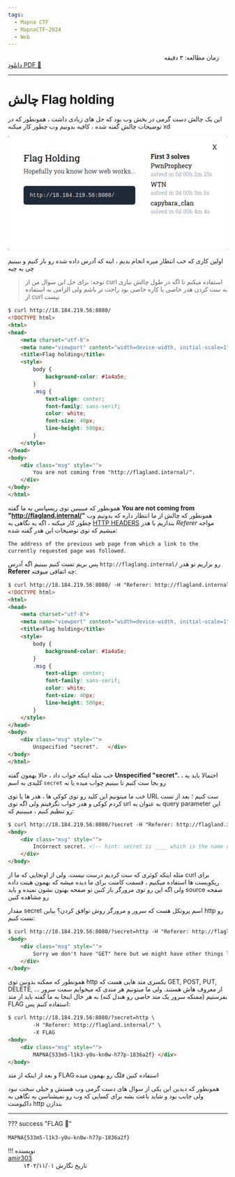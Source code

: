 ```yaml
---
tags:
  - Mapna CTF
  - MapnaCTF-2024
  - Web
---
```


 
زمان مطالعه: ۳ دقیقه $~~~~~~~~~~~~~~~~~~~~~~~~~~~~~~~~~~~~~~~~~~~~~~~~~~~~~~~~~~~~~~~~~~~~~~~~~~~~~~~~~~~~~~~~~~$  <a href="https://tools.pdf24.org/en/webpage-to-pdf" target="_blank">دانلود PDF :closed_book:</a> 

---


# چالش Flag holding
این یک چالش دست گرمی در بخش وب بود که حل های زیادی داشت ، همونطور که در توضیحات  چالش گفته شده ، کافیه بدونیم وب چطور کار میکنه xd 
<center>

![flag-holding.png](./flag-holding.png)

</center>

اولین کاری که خب انتظار میره انجام بدیم ، اینه که آدرس داده شده رو باز کنیم و ببینیم چی به چیه

> توجه: برای حل این سوال من از curl استفاده میکنم تا اگه در طول چالش نیازی به ست کردن هدر خاصی یا کاره خاصی بود راحت تر باشم ولی الزامی به استفاده از curl نیست

```html
$ curl http://18.184.219.56:8080/
<!DOCTYPE html>
<html>
<head>
	<meta charset="utf-8">
	<meta name="viewport" content="width=device-width, initial-scale=1">
	<title>Flag holding</title>
	<style>
		body {
			background-color: #1a4a5e;
		}
		.msg {
			text-align: center;
			font-family: sans-serif;
			color: white;
			font-size: 40px;
			line-height: 500px;
		}
	</style>
</head>
<body>
	<div class="msg" style="">
		You are not coming from "http://flagland.internal/".
    </div>
</body>
</html>
```
همونطور که میبینین توی ریسپانس به ما گفته **You are not coming from "http://flagland.internal/"**
همونطور که چالش از ما انتظار داره که بدونیم وب چطور کار میکنه ، اگه یه نگاهی به [HTTP HEADERS](https://developer.mozilla.org/en-US/docs/Web/HTTP/Headers) بندازیم با هدر *Referer* مواجه میشیم که توی توضیحات این هدر گفته شده:
```
The address of the previous web page from which a link to the currently requested page was followed.
```
پس بریم تست کنیم ببینیم اگه آدرس `http://flaglang.internal/` رو بزاریم تو هدر **Referer** چه اتفاقی میوفته:

```html
$ curl http://18.184.219.56:8080/ -H "Referer: http://flagland.internal/"
<!DOCTYPE html>
<html>
<head>
	<meta charset="utf-8">
	<meta name="viewport" content="width=device-width, initial-scale=1">
	<title>Flag holding</title>
	<style>
		body {
			background-color: #1a4a5e;
		}
		.msg {
			text-align: center;
			font-family: sans-serif;
			color: white;
			font-size: 40px;
			line-height: 500px;
		}
	</style>
</head>
<body>
	<div class="msg" style="">
		Unspecified "secret".	</div>
</body>
</html>
```

خب مثله اینکه جواب داد ، حالا بهمون گفته **Unspecified "secret".** ، احتمالا باید یه کلیدی به اسم `secret` رو یجا ست کنیم تا ببینیم چواب میده یا نه

خب ما میتونیم این کلید رو توی کوکی ها ، هدر ها یا توی URL ست کنیم ؛ بعد از تست کردم کوکی و هدر جواب نگرفیتم ولی اگه توی  url به عنوان یه query parameter این رو تنظیم کنیم ، میبینیم که:

```html
$ curl http://18.184.219.56:8080/?secret -H "Referer: http://flagland.internal/"
<body>
	<div class="msg" style="">
		Incorrect secret. <!-- hint: secret is ____ which is the name of the protocol that both this server and your browser agrees on... -->
    </div>
</body>
```

مثله اینکه کوئری که ست کردیم درست نیست. ولی از اونجایی که ما از curl برای ریکویست ها استفاده میکنیم ، قسمت کامنت برای ما دیده میشه که بهمون هینت داده ولی اگه این رو توی مرورگر باز کنین تو صفحه بهتون نشون نمیده و باید source صفحه رو مشاهده کنین

مقدار secret اسم پروتکل هست که سرور و مرورگر روش توافق کردن؟
بیاین http رو تست کنیم:

```html
$ curl http://18.184.219.56:8080/?secret=http -H "Referer: http://flagland.internal/"
<body>
	<div class="msg" style="">
		Sorry we don't have "GET" here but we might have other things like "FLAG".
    </div>
</body>
```

همونطور که ممکنه بدونین توی http یکسری متد هایی هست که GET, POST, PUT, DELETE, ... از معروف هاش هستند.
ولی ما میتونیم هر متدی که میخوایم سمت سرور بفرستیم (ممنکه سرور یک متد خاصی رو هندل کنه)  به هر حال اینجا به ما گفته باید از متد FLAG استفاده کنیم
پس:

```html
$ curl http://18.184.219.56:8080/?secret=http \
        -H "Referer: http://flagland.internal/" \
        -X FLAG
<body>
	<div class="msg" style="">
		MAPNA{533m5-l1k3-y0u-kn0w-h77p-1836a2f}	</div>
</body>
```

و بعد از اینکه از متد FLAG استفاده کنین فلگ رو بهمون میده

همونطور که دیدین این یکی از سوال های دست گرمی وب هستش و خیلی سخت نبود ولی جابب بود و شاید باعث بشه برای کسایی که وب رو نمیشناسن یه نگاهی به داکیومنت http بندازن

---
??? success "FLAG :triangular_flag_on_post:"
    <div dir="ltr">`MAPNA{533m5-l1k3-y0u-kn0w-h77p-1836a2f}`</div>


!!! نویسنده
    [amir303](https://x.com/amir3O3)$~~~~~~~~~~~~~~~~~~~~~~~~~~~~~~~~~~~~~~~~~~~~~~~~~~~~~~~~~~~~~~~~~~~~~~~~~~~~~~~~~~~~~~~~~~~~~~~~~~~~~~~~~~~~~~~~~~~~~~~~~~~$تاریخ نگارش ۱۴۰۲/۱۱/۰۱